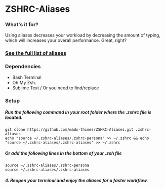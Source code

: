 # ZSHRC-Aliases

### What's it for?
Using aliases decreases your workload by decreasing the amount of typing, which will increases your overall performance.
Great, right?

### [See the full list of aliases](https://github.com/mads-thines/ZSHRC-Aliases/wiki/Aliases-list)

### Dependencies
- Bash Terminal
- Oh My Zsh.
- Sublime Text / Or you need to find/replace

### Setup
##### Run the following command in your root folder where the .zshrc file is located.
```
git clone https://github.com/mads-thines/ZSHRC-Aliases.git .zshrc-aliases
echo "source ~/.zshrc-aliases/.zshrc-persona" >> ~/.zshrc && echo "source ~/.zshrc-aliases/.zshrc-aliases" >> ~/.zshrc
```
##### Or add the following lines in the bottom of your .zsh file
```
source ~/.zshrc-aliases/.zshrc-persona
source ~/.zshrc-aliases/.zshrc-aliases
```
##### 4. Reopen your terminal and enjoy the aliases for a faster workflow.
